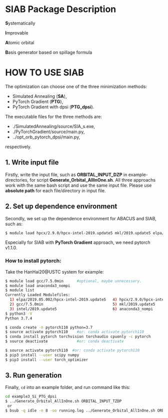 # SIAB Package Description


**S**ystematically

**I**mprovable

**A**tomic orbital

**B**asis generator based on spillage formula


# HOW TO USE SIAB

The optimization can choose one of the three minimization methods:

- Simulated Annealing (**SA**),
- PyTorch Gradient (**PTG**),
- PyTorch Gradient with dpsi (**PTG_dpsi**).

The executable files for the three methods are:

- ./SimulatedAnnealing/source/SIA_s.exe, 
- ./PyTorchGradient/source/main.py, 
- ../opt_orb_pytorch_dpsi/main.py, 

respectively.


##  1. Write input file

Firstly, write the input file, such as **ORBITAL_INPUT_DZP** in example-directories, for script **Generate_Orbital_AllInOne.sh**.
All three approachs work with the same bash script and use the same input file.
Please use **absolute path** for each file/directory in input file.


##  2. Set up dependence environment

Secondly, we set up the dependence environment for ABACUS and SIAB, such as:

```bash
$ module load hpcx/2.9.0/hpcx-intel-2019.update5 mkl/2019.update5 elpa/2019.05.002/hpcx-intel-2019.update5
```

Especially for SIAB with **PyTorch Gradient** approach, we need pytorch v1.1.0.


### How to install pytorch:

Take the HanHai20@USTC system for example:

```bash
$ module load gcc/7.5.0min      #optional, maybe unnecessary.
$ module load anaconda3_nompi
$ module list
Currently Loaded Modulefiles:
  1) elpa/2019.05.002/hpcx-intel-2019.update5   4) hpcx/2.9.0/hpcx-intel-2019.update5         7) libxc/4.3.4/hpcx-intel-2019.update5
  2) gcc/7.5.0min                               5) mkl/2019.update5
  3) intel/2019.update5                         6) anaconda3_nompi
$ python3 -V
Python 3.7.4

$ conda create -n pytorch110 python=3.7
$ source activate pytorch110    #or: conda activate pytorch110
$ conda install pytorch torchvision torchaudio cpuonly -c pytorch
$ source deactivate             #or: conda deactivate

$ source activate pytorch110  #or: conda activate pytorch110
$ pip3 install --user scipy numpy
$ pip3 install --user torch_optimizer
```


## 3. Run generation

Finally, `cd` into an example folder, and run command like this:

```bash
cd example3_Si_PTG_dpsi
$ ../Generate_Orbital_AllInOne.sh ORBITAL_INPUT_TZDP
 or
$ bsub -q idle -n 8 -oo running.log ../Generate_Orbital_AllInOne.sh ORBITAL_INPUT_TZDP
```

